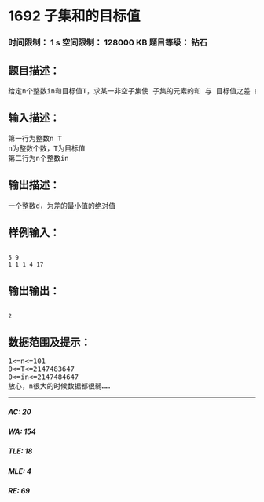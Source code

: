 # 1692 子集和的目标值   
### 时间限制： 1 s     空间限制： 128000 KB     题目等级： 钻石  
## 题目描述：  

<pre>
给定n个整数in和目标值T，求某一非空子集使 子集的元素的和 与 目标值之差 的绝对值最小，元素可重复
</pre>
  
  
## 输入描述：  

<pre>
第一行为整数n T
n为整数个数，T为目标值
第二行为n个整数in
</pre>
  
  
## 输出描述：  

<pre>
一个整数d，为差的最小值的绝对值
</pre>
  
  
## 样例输入：  

<pre><code>
5 9
1 1 1 4 17
</code></pre>
  
  
## 输出输出：  

<pre><code>
2
</code></pre>
  
  
## 数据范围及提示：  

<pre>
1<=n<=101
0<=T<=2147483647
0<=in<=2147484647
放心，n很大的时候数据都很弱……
</pre>
  
  
***  

##### AC: 20  
##### WA: 154  
##### TLE: 18  
##### MLE: 4  
##### RE: 69  
